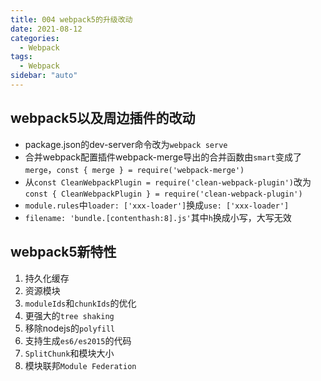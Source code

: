 ```yaml
---
title: 004 webpack5的升级改动
date: 2021-08-12
categories:
  - Webpack
tags:
  - Webpack
sidebar: "auto"
---
```


## webpack5以及周边插件的改动
- package.json的dev-server命令改为`webpack serve`
- 合并webpack配置插件webpack-merge导出的合并函数由`smart`变成了`merge`，`const { merge } = require('webpack-merge')`
- 从`const CleanWebpackPlugin = require('clean-webpack-plugin')`改为`const { CleanWebpackPlugin } = require('clean-webpack-plugin')`
- `module.rules`中`loader: ['xxx-loader']`换成`use: ['xxx-loader']`
- `filename: 'bundle.[contenthash:8].js'`其中`h`换成小写，大写无效

## webpack5新特性
1. 持久化缓存
2. 资源模块
3. `moduleIds`和`chunkIds`的优化
4. 更强大的`tree shaking`
5. 移除nodejs的`polyfill`
6. 支持生成`es6/es2015`的代码
7. `SplitChunk`和模块大小
8. 模块联邦`Module Federation`